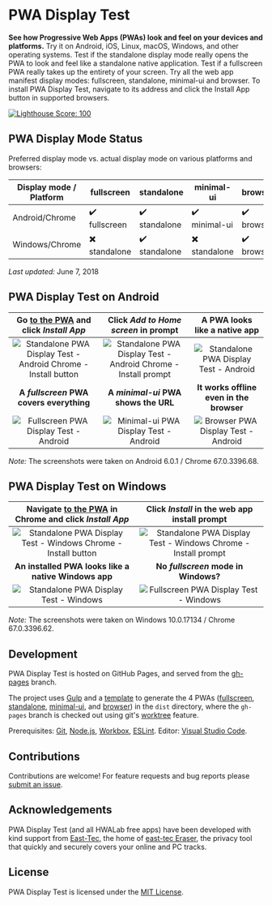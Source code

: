 # PWA Display Test
**See how Progressive Web Apps (PWAs) look and feel on your devices and platforms.** Try it on Android, iOS, Linux, macOS, Windows, and other operating systems. Test if the standalone display mode really opens the PWA to look and feel like a standalone native application. Test if a fullscreen PWA really takes up the entirety of your screen. Try all the web app manifest display modes: fullscreen, standalone, minimal-ui and browser. To install PWA Display Test, navigate to its address and click the Install App button in supported browsers.

[![Lighthouse Score: 100](https://img.shields.io/badge/lighthouse-100-brightgreen.svg)](https://pwa-directory.appspot.com/pwas/5686673000628224)

## PWA Display Mode Status

Preferred display mode vs. actual display mode on various platforms and browsers:

| Display mode / Platform | fullscreen    | standalone     | minimal-ui    | browser     |
| ---                     | ---           | ---            | ---           | ---         |
| Android/Chrome          | ✔️ fullscreen | ✔️ standalone | ✔️ minimal-ui | ✔️ browser |
| Windows/Chrome          | ✖️ standalone | ✔️ standalone | ✖️ standalone | ✔️ browser |

_Last updated:_ June 7, 2018

## PWA Display Test on Android

| Go [to the PWA](https://pwadtest.hwalab.com/standalone/) and click _Install App_ | Click _Add to Home screen_ in prompt | A PWA looks like a native app |
| :---: | :---: | :---: |
| ![Standalone PWA Display Test - Android Chrome - Install button](https://github.com/hwalab-developer/repo-assets/blob/master/pwadisplaytest/readme/standalone-pwa-android-chrome-install-button.png?raw=true) | ![Standalone PWA Display Test - Android Chrome - Install prompt](https://github.com/hwalab-developer/repo-assets/blob/master/pwadisplaytest/readme/standalone-pwa-android-chrome-install-prompt.png?raw=true) | ![Standalone PWA Display Test - Android](https://github.com/hwalab-developer/repo-assets/blob/master/pwadisplaytest/readme/standalone-pwa-android-chrome.png?raw=true) |
| **A _fullscreen_ PWA covers everything** | **A _minimal-ui_ PWA shows the URL** | **It works offline even in the browser** |
| ![Fullscreen PWA Display Test - Android](https://github.com/hwalab-developer/repo-assets/blob/master/pwadisplaytest/readme/fullscreen-pwa-android-chrome.png?raw=true) | ![Minimal-ui PWA Display Test - Android](https://github.com/hwalab-developer/repo-assets/blob/master/pwadisplaytest/readme/minimal-ui-pwa-android-chrome.png?raw=true) | ![Browser PWA Display Test - Android](https://github.com/hwalab-developer/repo-assets/blob/master/pwadisplaytest/readme/browser-pwa-android-chrome.png?raw=true) |

_Note:_ The screenshots were taken on Android 6.0.1 / Chrome 67.0.3396.68.

## PWA Display Test on Windows

| Navigate [to the PWA](https://pwadtest.hwalab.com/standalone/) in Chrome and click _Install App_ | Click _Install_ in the web app install prompt |
| :---: | :---: |
| ![Standalone PWA Display Test - Windows Chrome - Install button](https://github.com/hwalab-developer/repo-assets/blob/master/pwadisplaytest/readme/standalone-pwa-windows-chrome-install-button.png?raw=true) | ![Standalone PWA Display Test - Windows Chrome - Install prompt](https://github.com/hwalab-developer/repo-assets/blob/master/pwadisplaytest/readme/standalone-pwa-windows-chrome-install-prompt.png?raw=true) |
| **An installed PWA looks like a native Windows app** | **No _fullscreen_ mode in Windows?** |
| ![Standalone PWA Display Test - Windows](https://github.com/hwalab-developer/repo-assets/blob/master/pwadisplaytest/readme/standalone-pwa-windows-chrome.png?raw=true) | ![Fullscreen PWA Display Test - Windows](https://github.com/hwalab-developer/repo-assets/blob/master/pwadisplaytest/readme/fullscreen-pwa-windows-chrome.png?raw=true) |

_Note:_ The screenshots were taken on Windows 10.0.17134 / Chrome 67.0.3396.62.

## Development

PWA Display Test is hosted on GitHub Pages, and served from the [gh-pages](https://github.com/hwalab-developer/PWADisplayTest/tree/gh-pages) branch.

The project uses [Gulp](gulpfile.babel.js) and a [template](src/template) to generate the 4 PWAs ([fullscreen](https://github.com/hwalab-developer/PWADisplayTest/tree/gh-pages/fullscreen), [standalone](https://github.com/hwalab-developer/PWADisplayTest/tree/gh-pages/standalone), [minimal-ui](https://github.com/hwalab-developer/PWADisplayTest/tree/gh-pages/minimal-ui), and [browser](https://github.com/hwalab-developer/PWADisplayTest/tree/gh-pages/browser)) in the `dist` directory, where the `gh-pages` branch is checked out using git's [worktree](https://git-scm.com/docs/git-worktree) feature.

Prerequisites: [Git](https://git-scm.com/), [Node.js](https://nodejs.org/en/), [Workbox](https://developers.google.com/web/tools/workbox/), [ESLint](https://eslint.org/). Editor: [Visual Studio Code](https://code.visualstudio.com/).

## Contributions

Contributions are welcome! For feature requests and bug reports please [submit an issue](https://github.com/hwalab-developer/PWADisplayTest/issues).

## Acknowledgements

PWA Display Test (and all HWALab free apps) have been developed with kind support from [East-Tec](http://www.east-tec.com), the home of [east-tec Eraser](http://www.east-tec.com/eraser/), the privacy tool that quickly and securely covers your online and PC tracks.

## License

PWA Display Test is licensed under the [MIT License](LICENSE).
